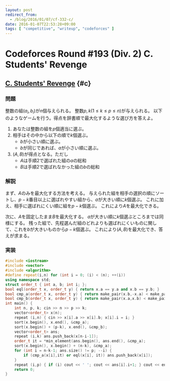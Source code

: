 ```yaml
---
layout: post
redirect_from:
  - /blog/2016/01/07/cf-332-c/
date: 2016-01-07T22:53:28+09:00
tags: [ "competitive", "writeup", "codeforces" ]
---
```


# Codeforces Round #193 (Div. 2) C. Students' Revenge

## [C. Students' Revenge](http://codeforces.com/contest/332/problem/C) {#c}

### 問題

整数の組$(a_i, b_i)$が$n$個与えられる。
整数$p,k$($1 \le k \le p \le n)$が与えられる。
以下のようなゲームを行う。得点を辞書順で最大化するような選び方を答えよ。

1.  あなたは整数の組を$p$個適当に選ぶ。
2.  相手はその中から以下の順で$k$個選ぶ。
    -   $b$が小さい順に選ぶ。
    -   $b$が同じであれば、$a$が小さい順に選ぶ。
3.  $(A,B)$が得点となる。ただし
    -   $A$は手順2で選ばれた組の$a$の総和
    -   $B$は手順2で選ばれなかった組の$b$の総和

### 解説

まず、$A$のみを最大化する方法を考える。
与えられた組を相手の選択の順にソートし、$p-k$番目以上に選ばれやすい組から、$a$が大きい順に$k$個選ぶ。
これに加え、相手に選ばれにくい順に組を$p-k$個選ぶ。
これにより$A$を最大化できる。

次に、$A$を固定したまま$B$を最大化する。
$a$が大きい順に$k$個選ぶところまでは同様にする。
残った組で、先程選んだ組のどれよりも選ばれにくいものに関して、これを$b$が大きいものから$p-k$個選ぶ。
これにより$(A,B)$を最大化でき、答えが求まる。


### 実装

``` c++
#include <iostream>
#include <vector>
#include <algorithm>
#define repeat(i,n) for (int i = 0; (i) < (n); ++(i))
using namespace std;
struct order_t { int a, b; int i; };
bool eql(order_t x, order_t y) { return x.a == y.a and x.b == y.b; }
bool cmp_a(order_t x, order_t y) { return make_pair(x.b,-x.a) < make_pair(y.b,-y.a); }
bool cmp_b(order_t x, order_t y) { return make_pair(x.a,x.b) < make_pair(y.a,y.b); }
int main() {
    int n, p, k; cin >> n >> p >> k;
    vector<order_t> x(n);
    repeat (i,n) { cin >> x[i].a >> x[i].b; x[i].i = i; }
    sort(x.begin(), x.end(), &cmp_a);
    sort(x.begin() + (p-k), x.end(), &cmp_b);
    vector<order_t> ans;
    repeat (i,k) ans.push_back(x[n-i-1]);
    order_t it = *min_element(ans.begin(), ans.end(), &cmp_a);
    sort(x.begin(), x.begin() + (n-k), &cmp_a);
    for (int i = n-k-1; ans.size() != p; --i) {
        if (cmp_a(x[i],it) or eql(x[i], it)) ans.push_back(x[i]);
    }
    repeat (i,p) { if (i) cout << ' '; cout << ans[i].i+1; } cout << endl;
    return 0;
}
```
